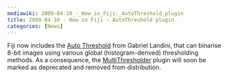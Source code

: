 ```yaml
---
mediawiki: 2009-04-10_-_Now_in_Fiji:_AutoThreshold_plugin
title: 2009-04-10 - Now in Fiji › AutoThreshold plugin
categories: [News]
---
```


Fiji now includes the [Auto Threshold](/plugins/auto-threshold) from Gabriel Landini, that can binarise 8-bit images using various global (histogram-derived) thresholding methods. As a consequence, the [MultiThresholder](/plugins/multithresholder) plugin will soon be marked as deprecated and removed from distribution.


